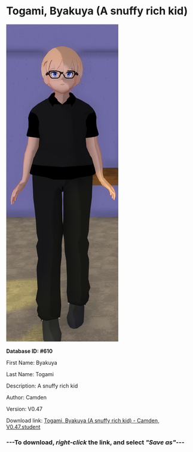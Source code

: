 # Togami, Byakuya (A snuffy rich kid)

<img src="https://raw.githubusercontent.com/Arbiter1223/Daigaku-Gurashi-Custom-Students/master/Students/Files/Togami%2C%20Byakuya%20(A%20snuffy%20rich%20kid).png" title="Togami, Byakuya (A snuffy rich kid) - Camden, V0.47">

**Database ID: #610**

First Name: Byakuya

Last Name: Togami

Description: A snuffy rich kid

Author: Camden

Version: V0.47

Download link: <a href="https://raw.githubusercontent.com/Arbiter1223/Daigaku-Gurashi-Custom-Students/master/Students/Files/Togami%2C%20Byakuya%20(A%20snuffy%20rich%20kid)%20-%20Camden%2C%20V0.47.student">Togami, Byakuya (A snuffy rich kid) - Camden, V0.47.student</a>

### ---**To download, _right-click_ the link, and select _"Save as"_**---
